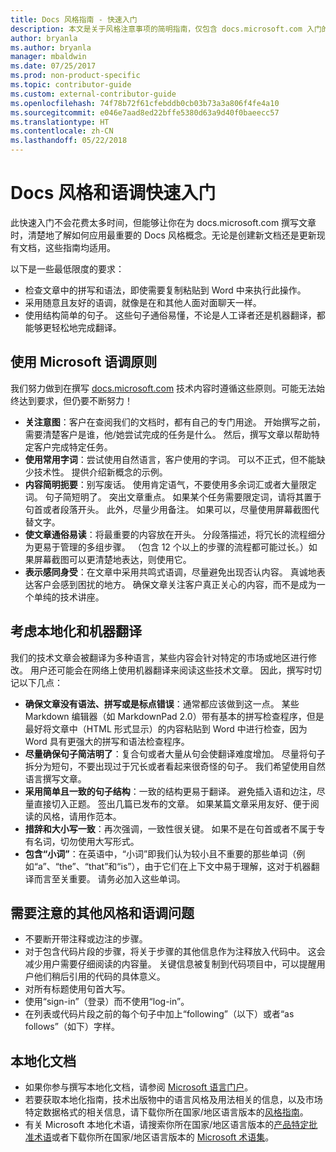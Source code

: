 ```yaml
---
title: Docs 风格指南 - 快速入门
description: 本文是关于风格注意事项的简明指南，仅包含 docs.microsoft.com 入门的基本主题。
author: bryanla
ms.author: bryanla
manager: mbaldwin
ms.date: 07/25/2017
ms.prod: non-product-specific
ms.topic: contributor-guide
ms.custom: external-contributor-guide
ms.openlocfilehash: 74f78b72f61cfebddb0cb03b73a3a806f4fe4a10
ms.sourcegitcommit: e046e7aad8ed22bffe5380d63a9d40f0baeecc57
ms.translationtype: HT
ms.contentlocale: zh-CN
ms.lasthandoff: 05/22/2018
---
```

# <a name="docs-style-and-voice-quick-start"></a>Docs 风格和语调快速入门

此快速入门不会花费太多时间，但能够让你在为 docs.microsoft.com 撰写文章时，清楚地了解如何应用最重要的 Docs 风格概念。无论是创建新文档还是更新现有文档，这些指南均适用。

以下是一些最低限度的要求：

- 检查文章中的拼写和语法，即使需要复制粘贴到 Word 中来执行此操作。
- 采用随意且友好的语调，就像是在和其他人面对面聊天一样。
- 使用结构简单的句子。 这些句子通俗易懂，不论是人工译者还是机器翻译，都能够更轻松地完成翻译。

## <a name="use-the-microsoft-voice-principles"></a>使用 Microsoft 语调原则

我们努力做到在撰写 [docs.microsoft.com](https://docs.microsoft.com) 技术内容时遵循这些原则。可能无法始终达到要求，但仍要不断努力！

- **关注意图**：客户在查阅我们的文档时，都有自己的专门用途。 开始撰写之前，需要清楚客户是谁，他/她尝试完成的任务是什么。 然后，撰写文章以帮助特定客户完成特定任务。
- **使用常用字词**：尝试使用自然语言，客户使用的字词。 可以不正式，但不能缺少技术性。 提供介绍新概念的示例。
- **内容简明扼要**：别写废话。 使用肯定语气，不要使用多余词汇或者大量限定词。 句子简短明了。 突出文章重点。 如果某个任务需要限定词，请将其置于句首或者段落开头。 此外，尽量少用备注。 如果可以，尽量使用屏幕截图代替文字。
- **使文章通俗易读**：将最重要的内容放在开头。 分段落描述，将冗长的流程细分为更易于管理的多组步骤。 （包含 12 个以上的步骤的流程都可能过长。）如果屏幕截图可以更清楚地表达，则使用它。
- **表示感同身受**：在文章中采用共鸣式语调，尽量避免出现否认内容。 真诚地表达客户会感到困扰的地方。 确保文章关注客户真正关心的内容，而不是成为一个单纯的技术讲座。

## <a name="consider-localization-and-machine-translation"></a>考虑本地化和机器翻译

我们的技术文章会被翻译为多种语言，某些内容会针对特定的市场或地区进行修改。 用户还可能会在网络上使用机器翻译来阅读这些技术文章。 因此，撰写时切记以下几点：

- **确保文章没有语法、拼写或是标点错误**：通常都应该做到这一点。 某些 Markdown 编辑器（如 MarkdownPad 2.0）带有基本的拼写检查程序，但是最好将文章中（HTML 形式显示）的内容粘贴到 Word 中进行检查，因为 Word 具有更强大的拼写和语法检查程序。
- **尽量确保句子简洁明了**：复合句或者大量从句会使翻译难度增加。 尽量将句子拆分为短句，不要出现过于冗长或者看起来很奇怪的句子。 我们希望使用自然语言撰写文章。
- **采用简单且一致的句子结构**：一致的结构更易于翻译。 避免插入语和边注，尽量直接切入正题。 签出几篇已发布的文章。 如果某篇文章采用友好、便于阅读的风格，请用作范本。
- **措辞和大小写一致**：再次强调，一致性很关键。 如果不是在句首或者不属于专有名词，切勿使用大写形式。
- **包含“小词”**：在英语中，“小词”即我们认为较小且不重要的那些单词（例如“a”、“the”、“that”和“is”），由于它们在上下文中易于理解，这对于机器翻译而言至关重要。 请务必加入这些单词。

## <a name="other-style-and-voice-issues-to-watch-for"></a>需要注意的其他风格和语调问题

- 不要断开带注释或边注的步骤。
- 对于包含代码片段的步骤，将关于步骤的其他信息作为注释放入代码中。 这会减少用户需要仔细阅读的内容量。 关键信息被复制到代码项目中，可以提醒用户他们稍后引用的代码的具体意义。
- 对所有标题使用句首大写。
- 使用“sign-in”（登录）而不使用“log-in”。
- 在列表或代码片段之前的每个句子中加上“following”（以下）或者“as follows”（如下）字样。

## <a name="localized-documentation"></a>本地化文档

- 如果你参与撰写本地化文档，请参阅 [Microsoft 语言门户](https://www.microsoft.com/Language/Default.aspx)。
- 若要获取本地化指南，技术出版物中的语言风格及用法相关的信息，以及市场特定数据格式的相关信息，请下载你所在国家/地区语言版本的[风格指南](https://www.microsoft.com/Language/StyleGuides.aspx)。
- 有关 Microsoft 本地化术语，请搜索你所在国家/地区语言版本的[产品特定批准术语](https://www.microsoft.com/Language/Search.aspx)或者下载你所在国家/地区语言版本的 [Microsoft 术语集](https://www.microsoft.com/Language/Terminology.aspx)。
